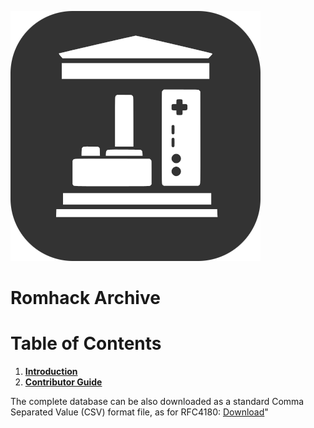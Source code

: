 ![videogame archive](./docs/brand/videogame-archive-(alt).png "Videogame Archive")

# Romhack Archive

# Table of Contents
1. [**Introduction**](./docs/introduction.md)
2. [**Contributor Guide**](./docs/contributor-guide.md)

The complete database can be also downloaded as a standard Comma Separated Value (CSV) format file, as for RFC4180: [Download](./docs/database/database.csv)"